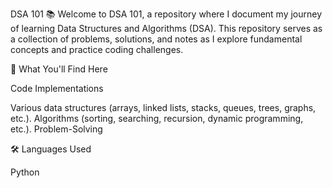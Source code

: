 DSA 101 📚
Welcome to DSA 101, a repository where I document my journey of learning Data Structures and Algorithms (DSA). This repository serves as a collection of problems, solutions, and notes as I explore fundamental concepts and practice coding challenges.



📖 What You'll Find Here

 Code Implementations
 
 Various data structures (arrays, linked lists, stacks, queues, trees, graphs, etc.).
 Algorithms (sorting, searching, recursion, dynamic programming, etc.).
 Problem-Solving



🛠️ Languages Used

  Python

